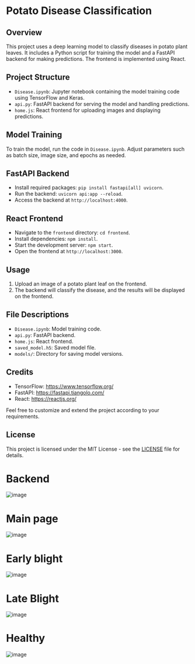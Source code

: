 # Potato Disease Classification

## Overview
This project uses a deep learning model to classify diseases in potato plant leaves. It includes a Python script for training the model and a FastAPI backend for making predictions. The frontend is implemented using React.

## Project Structure
- `Disease.ipynb`: Jupyter notebook containing the model training code using TensorFlow and Keras.
- `api.py`: FastAPI backend for serving the model and handling predictions.
- `home.js`: React frontend for uploading images and displaying predictions.

## Model Training
To train the model, run the code in `Disease.ipynb`. Adjust parameters such as batch size, image size, and epochs as needed.

## FastAPI Backend
- Install required packages: `pip install fastapi[all] uvicorn`.
- Run the backend: `uvicorn api:app --reload`.
- Access the backend at `http://localhost:4000`.

## React Frontend
- Navigate to the `frontend` directory: `cd frontend`.
- Install dependencies: `npm install`.
- Start the development server: `npm start`.
- Open the frontend at `http://localhost:3000`.

## Usage
1. Upload an image of a potato plant leaf on the frontend.
2. The backend will classify the disease, and the results will be displayed on the frontend.

## File Descriptions
- `Disease.ipynb`: Model training code.
- `api.py`: FastAPI backend.
- `home.js`: React frontend.
- `saved_model.h5`: Saved model file.
- `models/`: Directory for saving model versions.

## Credits
- TensorFlow: https://www.tensorflow.org/
- FastAPI: https://fastapi.tiangolo.com/
- React: https://reactjs.org/

Feel free to customize and extend the project according to your requirements.


## License
This project is licensed under the MIT License - see the [LICENSE](LICENSE) file for details.

# Backend
![image](https://github.com/Pradhyumn1/plant_dis/assets/73153956/2c0b33d0-7314-4806-b1e7-60da9e8eb530)


# Main page

![image](https://github.com/Pradhyumn1/plant_dis/assets/73153956/fa9f201b-aedf-4802-87c6-9a7bc018857a)

# Early blight
![image](https://github.com/Pradhyumn1/plant_dis/assets/73153956/abc65ad0-d875-4c84-8f0e-f0926076fd9d)

# Late Blight
![image](https://github.com/Pradhyumn1/plant_dis/assets/73153956/2734d6c7-5421-4d67-8352-3581f39e0ada)

# Healthy
![image](https://github.com/Pradhyumn1/plant_dis/assets/73153956/7c5c05a2-00f7-4fd8-86cb-90bb714168b4)

